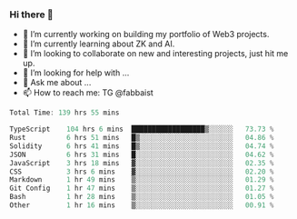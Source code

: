 ### Hi there 👋

- 🔭 I’m currently working on building my portfolio of Web3 projects. 
- 🌱 I’m currently learning about ZK and AI.
- 👯 I’m looking to collaborate on new and interesting projects, just hit me up. 
- 🤔 I’m looking for help with ... 
- 💬 Ask me about ...
- 📫 How to reach me: TG @fabbaist

<!--
**fabbaisteth/fabbaisteth** is a ✨ _special_ ✨ repository because its `README.md` (this file) appears on your GitHub profile.

Here are some ideas to get you started:

- 🔭 I’m currently working on ...
- 🌱 I’m currently learning ...
- 👯 I’m looking to collaborate on ...
- 🤔 I’m looking for help with ...
- 💬 Ask me about ...
- 📫 How to reach me: ...
- 😄 Pronouns: ...
- ⚡ Fun fact: ...
-->

<!--START_SECTION:waka-->

```rust
Total Time: 139 hrs 55 mins

TypeScript    104 hrs 6 mins  ██████████████████▒░░░░░░   73.73 %
Rust          6 hrs 51 mins   █▒░░░░░░░░░░░░░░░░░░░░░░░   04.86 %
Solidity      6 hrs 41 mins   █▒░░░░░░░░░░░░░░░░░░░░░░░   04.74 %
JSON          6 hrs 31 mins   █░░░░░░░░░░░░░░░░░░░░░░░░   04.62 %
JavaScript    3 hrs 18 mins   ▓░░░░░░░░░░░░░░░░░░░░░░░░   02.35 %
CSS           3 hrs 6 mins    ▓░░░░░░░░░░░░░░░░░░░░░░░░   02.20 %
Markdown      1 hr 49 mins    ▒░░░░░░░░░░░░░░░░░░░░░░░░   01.29 %
Git Config    1 hr 47 mins    ▒░░░░░░░░░░░░░░░░░░░░░░░░   01.27 %
Bash          1 hr 28 mins    ▒░░░░░░░░░░░░░░░░░░░░░░░░   01.05 %
Other         1 hr 16 mins    ▒░░░░░░░░░░░░░░░░░░░░░░░░   00.91 %
```

<!--END_SECTION:waka-->
